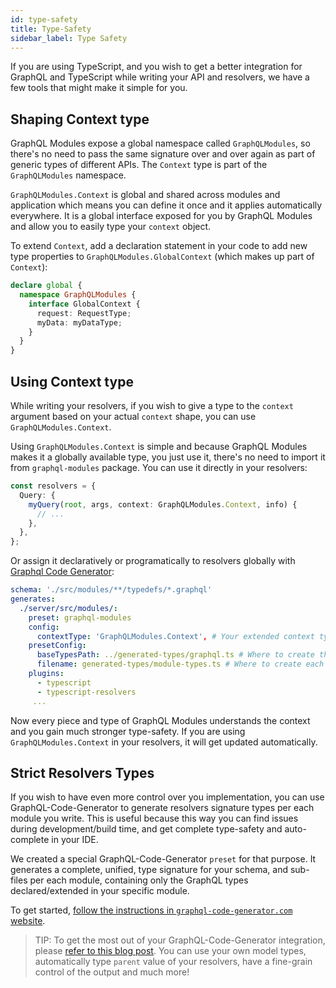 ```yaml
---
id: type-safety
title: Type-Safety
sidebar_label: Type Safety
---
```


If you are using TypeScript, and you wish to get a better integration for GraphQL and TypeScript while writing your API and resolvers, we have a few tools that might make it simple for you.

## Shaping Context type

GraphQL Modules expose a global namespace called `GraphQLModules`, so there's no need to pass the same signature over and over again as part of generic types of different APIs. The `Context` type is part of the `GraphQLModules` namespace.

`GraphQLModules.Context` is global and shared across modules and application which means you can define it once and it applies automatically everywhere. It is a global interface exposed for you by GraphQL Modules and allow you to easily type your `context` object.

To extend `Context`, add a declaration statement in your code to add new type properties to `GraphQLModules.GlobalContext` (which makes up part of `Context`):

```typescript
declare global {
  namespace GraphQLModules {
    interface GlobalContext {
      request: RequestType;
      myData: myDataType;
    }
  }
}
```

## Using Context type

While writing your resolvers, if you wish to give a type to the `context` argument based on your actual `context` shape, you can use `GraphQLModules.Context`. 

Using `GraphQLModules.Context` is simple and because GraphQL Modules makes it a globally available type, you just use it, there's no need to import it from `graphql-modules` package. You can use it directly in your resolvers:

```typescript
const resolvers = {
  Query: {
    myQuery(root, args, context: GraphQLModules.Context, info) {
      // ...
    },
  },
};
```
Or assign it declaratively or programatically to resolvers globally with [Graphql Code Generator](https://www.graphql-code-generator.com/docs/presets/graphql-modules):

```yaml
schema: './src/modules/**/typedefs/*.graphql'
generates:
  ./server/src/modules/:
    preset: graphql-modules
    config:
      contextType: 'GraphQLModules.Context', # Your extended context type!
    presetConfig:
      baseTypesPath: ../generated-types/graphql.ts # Where to create the complete schema types
      filename: generated-types/module-types.ts # Where to create each module types
    plugins:
      - typescript
      - typescript-resolvers
     ...
```

Now every piece and type of GraphQL Modules understands the context and you gain much stronger type-safety. If you are using `GraphQLModules.Context` in your resolvers, it will get updated automatically.

## Strict Resolvers Types

If you wish to have even more control over you implementation, you can use GraphQL-Code-Generator to generate resolvers signature types per each module you write. This is useful because this way you can find issues during development/build time, and get complete type-safety and auto-complete in your IDE.

We created a special GraphQL-Code-Generator `preset` for that purpose. It generates a complete, unified, type signature for your schema, and sub-files per each module, containing only the GraphQL types declared/extended in your specific module.

To get started, [follow the instructions in `graphql-code-generator.com` website](https://graphql-code-generator.com/docs/presets/graphql-modules).

> TIP: To get the most out of your GraphQL-Code-Generator integration, please [refer to this blog post](https://the-guild.dev/blog/better-type-safety-for-resolvers-with-graphql-codegen). You can use your own model types, automatically type `parent` value of your resolvers, have a fine-grain control of the output and much more!
